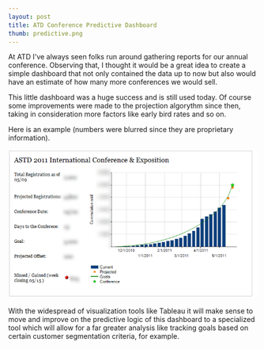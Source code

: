 ```yaml
---
layout: post
title: ATD Conference Predictive Dashboard
thumb: predictive.png
---
```

At ATD I've always seen folks run around gathering reports for our
annual conference. Observing that, I thought it would be a great idea
to create a simple dashboard that not only contained the data up to now
but also would have an estimate of how many more conferences we would sell.

This little dashboard was a huge success and is still used today. Of course
some improvements were made to the projection algorythm since then, taking
in consideration more factors like early bird rates and so on.

Here is an example (numbers were blurred since they are proprietary information).

![Conference Predictive Dashboard](/public/predictive-nocomments.png)

With the widespread of visualization tools like Tableau it will make sense
to move and improve on the predictive logic of this dashboard
to a specialized tool which will allow for a far greater analysis
like tracking goals based on certain customer segmentation criteria, for example.
